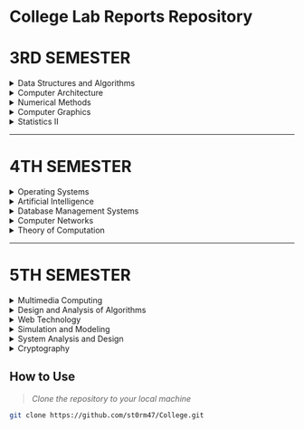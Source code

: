# College Lab Reports Repository


# 3RD SEMESTER
<details>
<summary>Data Structures and Algorithms</summary>

- [Lab Report 1: Memory Allocation](./DSA/Lab1.cpp)
- [Lab Report 2: Stack Implementation](./DSA/Lab2.cpp)
- [Lab Report 3: Linear Queue Implementation](./DSA/Lab3.cpp)
- [Lab Report 4: Circular Queue Implementation](./DSA/Lab4.cpp)
- [Lab Report 5: Linked Lists Implementation](./DSA/Lab5.cpp)
- [Lab Report 6: Factorial](./DSA/Lab6.cpp)
- [Lab Report 7: Fibonacci Sequence](./DSA/Lab7.cpp)
- [Lab Report 8: GCD Calculator](./DSA/Lab8.cpp)
- [Lab Report 9: Tower of Hanoi](./DSA/Lab9.cpp)
- [Lab Report 10: Binary Search](./DSA/Lab10.cpp)
- [Lab Report 11: Linear Search](./DSA/Lab11.cpp)
- [Lab Report 12: Bubble Sort Algorithm](./DSA/Lab12.cpp)
- [Lab Report 13: Shell Sort Algorithm](./DSA/Lab13.cpp)
- [Lab Report 14: Quick Sort Algorithm](./DSA/Lab14.cpp)
- [Lab Report 15: Merge Sort Algorithm](./DSA/Lab15.cpp)
---
</details>

<details>
<summary>Computer Architecture</summary>

- [Lab Report 1: Data Representation](./CA/BinaryNumber.cpp)
- [Lab Report 2: Overflow Checker](./CA/Overflow.cpp)
- [Lab Report 3: Booth's Algorithm](./CA/Booths_Algo.cpp.cpp)
---
</details>

<details>
<summary>Numerical Methods</summary>

- [Lab Report 1: Bisection Method](./NM/BisectionMethod.c)
- [Lab Report 2: Newton - Raphson Method](./NM/Newton.c)
- [Lab Report 3: Secant Method](./NM/Secant.c)
- [Lab Report 4: Fixed Point Method](./NM/FixedPoint.c)
- [Lab Report 5: Synthetic Division](./NM/Synthetic_Division.c)
- [Lab Report 6: Horner's Method](./NM/Horners_Method.c)
- [Lab Report 7: Lagrange Interpolation](./NM/Lagrange.c)
- [Lab Report 8: Newton Divided Difference Interpolation](./NM/Divided_difference.c)
- [Lab Report 9: Newton Forward Difference Interpolation](./NM/Newton_forward.c)
- [Lab Report 10: Newton Backward Difference Interpolation](./NM/Newton_backward.c)
- [Lab Report 11: Forward Difference Formula](./NM/Forward_difference.c)
- [Lab Report 12: Backward Difference Formula](./NM/Backward_difference.c)
- [Lab Report 13: Central Difference Formula](./NM/Central_difference.c)
- [Lab Report 14: Linear Regression](./NM/Linear_regression.c)
- [Lab Report 15: Polynomial Regression](./NM/Polynomial_Regression.c)
- [Lab Report 16: Exponential Regression](./NM/Exponential_Regression.c)
- [Lab Report 17: Maxima and Minima](./NM/Maxima_Minima.c)
- [Lab Report 18: Simpson's 1/3 Rule](./NM/Simpsons1_3.c)
- [Lab Report 19: Composite Simpson's 1/3 Rule](./NM/Composite_Simpson1_3.c)
- [Lab Report 20: Simpson's 3/8 Rule](./NM/Simpsons3_8.c)
- [Lab Report 21: Composite Simpson's 3/8 Rule](./NM/Composite_Simpsons3_8.c)
- [Lab Report 22: Trapezoidal Rule](./NM/Trapezoidal.c)
- [Lab Report 23: Composite Trapezoidal Rule](./NM/Composite_Trapezoidal.c)
- [Lab Report 24: Gauss Elimination Method](./NM/Gauss_Elimination.c)
- [Lab Report 25: Gauss Elimination Method with Partial Pivoting](./NM/Gauss_Elimination_Pivoting.c)
- [Lab Report 26: Gauss Jordan Method](./NM/Gauss_Jordan.c)
- [Lab Report 27: Gauss Jacobi Method](./NM/Gauss_Jacobi.c)
- [Lab Report 28: Gauss Seidel Method](./NM/Gauss_Seidel.c)
- [Lab Report 29: Matrix Inversion](./NM/Matrix_Inversion.c)
- [Lab Report 30: LU Decomposition Method](./NM/DoLittle_Lu_Decomposition.c)
- [Lab Report 31: Cholesky Decomposition Method](./NM/Cholesky_Method.c)
- [Lab Report 32: Taylor Series](./NM/Taylor_Series.c)
- [Lab Report 33: Euler's Method](./NM/Euler_Method.c)
- [Lab Report 34: Picard's Method](./NM/Picard_Method.c)
- [Lab Report 35: Heun Method](./NM/Heun_Method.c)
- [Lab Report 36: Runge-Kutta Method](./NM/RK_Method.c)
- [Lab Report 37: Boundary Value Problem](./NM/Shooting_Method.c)
- [Lab Report 38: Laplace Equation](./NM/Laplace_Equation.c)
- [Lab Report 39: Poisson's Equation](./NM/Poisson_Equation.c)
---
</details>

<details>
<summary>Computer Graphics</summary>

- [Lab Report 1: Digital Differential Algorithm (Positive Slope) ](./CG/DDA_Positive_Slope.cpp)
- [Lab Report 2: Digital Differential Algorithm (Negative Slope) ](./CG/DDA_Negative_Slope.cpp)
- [Lab Report 3: Bresenham's Line Algorithm (Positive Slope) ](./CG/BLA_Positive_Slope.cpp)
- [Lab Report 4: Bresenham's Line Algorithm (Negative Slope) ](./CG/BLA_Negative_Slope.cpp) 
- [Lab Report 5: Midpoint Circle Algorithm ](./CG/Circle.cpp)
- [Lab Report 6: 2D Transformations ](./CG/2D_Transform.cpp)
---
</details>

<details>
<summary>Statistics II</summary>

- [Lab Report 1: Sampling Distribution and Estimation](./Stats_2/Stats%20Lab%201.pdf)
- [Lab Report 2: Testing of Hypothesis](./Stats_2/Stats%20Lab%202.pdf)
- [Lab Report 3: Non parametric Testing of Hypothesis](./Stats_2/Stats%20Lab%203.pdf)
- [Lab Report 4: Correlation and Regression](./Stats_2/Stats%20Lab%204.pdf)
---
</details>

---
# 4TH SEMESTER
<details>
<summary>Operating Systems</summary>

- [Lab Report 1: FIFO Page Replacement Algorithm](./OS/FIFO_Page_Replacement.cpp)
- [Lab Report 2: LRU Page Replacement Algorithm](./OS/LRU_Page_Replacement.cpp)
- [Lab Report 3: OPR Page Replacement Algorithm](./OS/OPR_Page_Replacement.cpp)
- [Lab Report 4: Best Fit Algorithm](./OS/Best_Fit.cpp)
- [Lab Report 5: Worst Fit Algorithm](./OS/Worst_Fit.cpp)
- [Lab Report 6: First Fit Algorithm](./OS/First_Fit.cpp)
- [Lab Report 7: Belady's Anomaly](./OS/BeLadys_Anomaly.cpp)
- [Lab Report 8: FCFS Process Scheduling Algorithm](./OS/FCFS.cpp)
- [Lab Report 9: SJF Process Scheduling Algorithm](./OS/SJF.cpp)
- [Lab Report 10: RR Process Scheduling Algorithm](./OS/Round_Robin.cpp)
- [Lab Report 11: Priority Process Scheduling Algorithm](./OS/Priority_Scheduling.cpp)
- [Lab Report 12: FCFS Disk Scheduling Algorithm](./OS/FCFS_Disk.cpp)
- [Lab Report 13: Scan Disk Scheduling Algorithm](./OS/Scan_Disk.cpp)
- [Lab Report 14: C-Look Disk Scheduling Algorithm](./OS/CLook_Disk.cpp)
- [Lab Report 15: Segmentation Memory Management](./OS/Segmentation.cpp)
---
</details>

<details>
<summary>Artificial Intelligence</summary>

- [Lab Report 1: Chatbot](./AI/Chatbot.py)
- [Lab Report 2: Tower of Hanoi](./AI/TOH.py)
- [Lab Report 3: Water Jug Problem](./AI/Waterjug.py)
- [Lab Report 4: Breadth First Search Algorithm](./AI/BFS.py)
- [Lab Report 5: Depth First Search Algorithm](./AI/DFS.py)
- [Lab Report 6: Best First Search Algorithm](./AI/Best_First_Search.py)
- [Lab Report 7: A* Search Algorithm](./AI/A_Search.py)
- [Lab Report 8: Naive Bayes](./AI/Naive_Baiyes.py)
- [Lab Report 9: Expert System](./AI/Expert_System.py)
- [Lab Report 10: Natural Language Processing](./AI/NLP.py)
---
</details>

<details>
<summary>Database Management Systems</summary>

- [Lab Report 1: DDL Commands](./DBMS/Lab%20Report%201.pdf)
- [Lab Report 2: DML Commands, Union and Intersection](./DBMS/Lab%20Report%202.pdf)
- [Lab Report 3: Different Join Operations](./DBMS/Lab%20Report%203.pdf)
- [Lab Report 4: Cartesian Join](./DBMS/Lab%20Report%204.pdf)
- [Lab Report 5: Product Management Database](./DBMS/Lab%20Report%205.pdf)
- [Lab Report 6: School Management Database](./DBMS/Lab%20Report%206.pdf)
- [Lab Report 7: Banking Database](./DBMS/Lab%20Report%207.pdf)
---
</details>

<details>
<summary>Computer Networks</summary>

- [Lab Report 1: Understanding of Network Equipment, Wiring in Details](./CN/Lab%20Report%2001.pdf)
- [Lab Report 2: Installation of Operating System in Virtual Machine](./CN/Lab%20Report%2002.pdf)
- [Lab Report 3: Introduction of Packet Tracer and Connection of Different Devices](./CN/Lab%20Report%2003.pdf)
- [Lab Report 4: Peer to Peer Network Configuration](./CN/Lab%20Report%2004.pdf)
- [Lab Report 5: Interconnection of LANs](./CN/Lab%20Report%2005.pdf)
- [Lab Report 6: Interconnection of two LANs using Router](./CN/Lab%20Report%2006.pdf)
- [Lab Report 7: Router Configuration using CLI](./CN/Lab%20Report%2007.pdf)
- [Lab Report 8: Static Routing Implementation](./CN/Lab%20Report%2008.pdf)
- [Lab Report 9: Dynamic Routing Implementation using RIP](./CN/Lab%20Report%2009.pdf)
- [Lab Report 10: Dynamic Routing Implementation using OSPF](./CN/Lab%20Report%2010.pdf)
- [Lab Report 11: Dynamic Routing Implementation using BGP](./CN/Lab%20Report%2011.pdf)
- [Lab Report 12: Configuration of DHCP Server](./CN/Lab%20Report%2012.pdf)
---
</details>

<details>
<summary>Theory of Computation</summary>

- [Lab Report 1: DFA Accepting string "0010"](./TOC/Lab1.c)
- [Lab Report 2: DFA Accepting string "aaabbb"](./TOC/Lab2.c)
- [Lab Report 3: DFA Accepting string starting with "aa"](./TOC/Lab3.c)
- [Lab Report 4: DFA Accepting string ending with "bb"](./TOC/Lab4.c)
- [Lab Report 5: DFA Accepting sub-string "aa"](./TOC/Lab5.c)
- [Lab Report 6: DFA Accepting odd number of 1's](./TOC/Lab6.c)
- [Lab Report 7: DFA Accepting string starting with "a" and ending with "bb"](./TOC/Lab7.c)
- [Lab Report 8: DFA Accepting string which has number of "a" twice than number of "b"](./TOC/Lab8.c)
- [Lab Report 9: NFA Accepting string which has substring "ab" and ends with "a"](./TOC/Lab9.c)
- [Lab Report 10: PDA Accepting the language a^nb^n](./TOC/Lab10.c)
- [Lab Report 11: TM Accepting the language a^nb^nc^n](./TOC/Lab11.c)
---
</details>

---

# 5TH SEMESTER
<details>
<summary>Multimedia Computing</summary>

- [Lab Report 1: Logo Design in Macromedia MX 11](./Multimedia/LAB_1/Readme.md)
- [Lab Report 2: Bouncing Ball Animation in Macromedia Flash](./Multimedia/LAB_2/Readme.md)
- [Lab Report 3: Text Animation in Swish Max](./Multimedia/LAB_3/Readme.md)
- [Lab Report 4: Bouncing Ball Animation in Macromedia Director](./Multimedia/LAB_4/Readme.md)
---
</details>

<details>
<summary>Design and Analysis of Algorithms</summary>

- [Lab Report 1: GCD](./DAA/GCD.cpp)
- [Lab Report 2: Fibonacci Series](./DAA/Fibonacci_Series.cpp)
- [Lab Report 3: Factorial](./DAA/Factorial.cpp)
- [Lab Report 4: Linear Search](./DAA/Linear_Search.cpp)
- [Lab Report 5: Bubble Sort](./DAA/Bubble_Sort.cpp)
- [Lab Report 6: Selection Sort](./DAA/Selection_Sort.cpp)
- [Lab Report 7: Insertion Sort](./DAA/Insertion_Sort.cpp)
- [Lab Report 8: Binary Search](./DAA/Binary_Search.cpp)
- [Lab Report 9: Min Max Problem](./DAA/MinMax.cpp)
- [Lab Report 10: Merge Sort](./DAA/Merge_Sort.cpp)
- [Lab Report 11: Quick Sort](./DAA/Quick_Sort.cpp)
- [Lab Report 12: Heap Sort](./DAA/Heap_Sort.cpp)
- [Lab Report 13: Fractional Knapsack Problem](./DAA/Fractional_Knapsack.cpp)
- [Lab Report 14: Job Sequencing Problem](./DAA/Job_Sequencing.cpp)
- [Lab Report 15: Kruskal's Algorithm](./DAA/Kruskal.cpp)
- [Lab Report 16: Prim's Algorithm](./DAA/Prims.cpp)

---
</details>

<details>
<summary>Web Technology</summary>

- [Assignment 1: HTML and CSS Basics](./Web_Technology/Assignment/Assignment1.md)
- [Assignment 2: JavaScript Basics](./Web_Technology/Assignment/Assignment2.md)
---
</details>

<details>
<summary>Simulation and Modeling</summary>

</details>

<details>
<summary>System Analysis and Design</summary>

</details>

<details>
<summary>Cryptography</summary>

</details>


## How to Use
   >*Clone the repository to your local machine*

   ```bash
   git clone https://github.com/st0rm47/College.git
   ```
